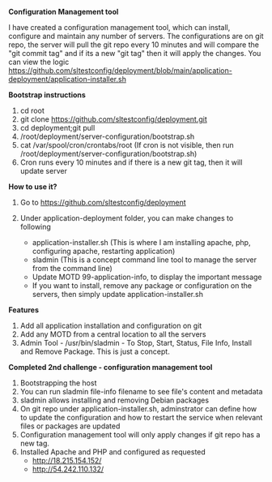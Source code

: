**Configuration Management tool**

I have created a configuration management tool, which can install, configure and maintain any number of servers. The configurations are on git repo, the server will pull the git repo every 10 minutes and will compare the "git commit tag" and if its a new "git tag" then it will apply the changes. You can view the logic https://github.com/sltestconfig/deployment/blob/main/application-deployment/application-installer.sh

**Bootstrap instructions**

1) cd root
2) git clone https://github.com/sltestconfig/deployment.git
3) cd deployment;git pull
4) /root/deployment/server-configuration/bootstrap.sh
5) cat /var/spool/cron/crontabs/root (If cron is not visible, then run /root/deployment/server-configuration/bootstrap.sh)
6) Cron runs every 10 minutes and if there is a new git tag, then it will update server

**How to use it?**

1) Go to https://github.com/sltestconfig/deployment
2) Under application-deployment folder, you can make changes to following

   - application-installer.sh (This is where I am installing apache, php, configuring apache, restarting application)
   - sladmin (This is a concept command line tool to manage the server from the command line)
   - Update MOTD 99-application-info, to display the important message
   - If you want to install, remove any package or configuration on the servers, then simply update application-installer.sh

**Features**

1) Add all application installation and configuration on git 
2) Add any MOTD from a central location to all the servers
3) Admin Tool - /usr/bin/sladmin - To Stop, Start, Status, File Info, Install and Remove Package. This is just a concept. 


**Completed 2nd challenge - configuration management tool**

1) Bootstrapping the host
2) You can run sladmin file-info filename to see file's content and metadata
3) sladmin allows installing and removing Debian packages
4) On git repo under application-installer.sh, adminstrator can define how to update the configuration and how to restart the service when relevant files or packages are updated
5) Configuration management tool will only apply changes if git repo has a new tag. 
6) Installed Apache and PHP and configured as requested
   - http://18.215.154.152/
   - http://54.242.110.132/


